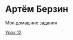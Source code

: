 

# Артём Берзин
Мои домашние задания

[Урок 12](Pososew.github.io/lesson_12 "Моя готовая домашка")
